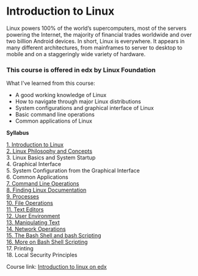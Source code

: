 # Introduction to Linux

Linux powers 100% of the world’s supercomputers, most of the servers powering the Internet, the majority of financial trades worldwide and over two billion Android devices. In short, Linux is everywhere. It appears in many different architectures, from mainframes to server to desktop to mobile and on a staggeringly wide variety of hardware. 

### This course is offered in edx by Linux Foundation

What I've learned from this course:

- A good working knowledge of Linux
- How to navigate through major Linux distributions
- System configurations and graphical interface of Linux
- Basic command line operations
- Common applications of Linux

**Syllabus**

[1. Introduction to Linux](1-introduction-linux.md)     
[2. Linux Philosophy and Concepts](2-linux-concept.md)  
3. Linux Basics and System Startup  
4. Graphical Interface  
5. System Configuration from the Graphical Interface  
6. Common Applications  
[7. Command Line Operations](7-command-line-operations.md)  
[8. Finding Linux Documentation](8-linux-documentation.md)  
[9. Processes](9-processes.md)  
[10. File Operations](10-file-operations.md)  
[11. Text Editors](11-text-editors.md)  
[12. User Environment](12-user-environment.md)  
[13. Manipulating Text](13-manipulating-text.md)  
[14. Network Operations](14-network-operations.md)  
[15. The Bash Shell and bash Scripting](15-bash-shell-and-scripting.md)  
[16. More on Bash Shell Scripting](16-more-bash-shell-scripting.md)  
17. Printing  
18. Local Security Principles  

Course link: 	[Introduction to linux on edx](https://www.edx.org/course/introduction-to-linux)